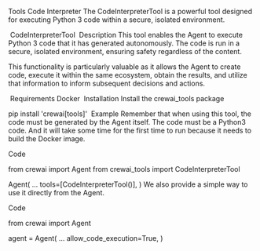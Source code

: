 Tools
Code Interpreter
The CodeInterpreterTool is a powerful tool designed for executing Python 3 code within a secure, isolated environment.

​
CodeInterpreterTool
​
Description
This tool enables the Agent to execute Python 3 code that it has generated autonomously. The code is run in a secure, isolated environment, ensuring safety regardless of the content.

This functionality is particularly valuable as it allows the Agent to create code, execute it within the same ecosystem, obtain the results, and utilize that information to inform subsequent decisions and actions.

​
Requirements
Docker
​
Installation
Install the crewai_tools package


pip install 'crewai[tools]'
​
Example
Remember that when using this tool, the code must be generated by the Agent itself. The code must be a Python3 code. And it will take some time for the first time to run because it needs to build the Docker image.

Code

from crewai import Agent
from crewai_tools import CodeInterpreterTool

Agent(
    ...
    tools=[CodeInterpreterTool()],
)
We also provide a simple way to use it directly from the Agent.

Code

from crewai import Agent

agent = Agent(
    ...
    allow_code_execution=True,
)
